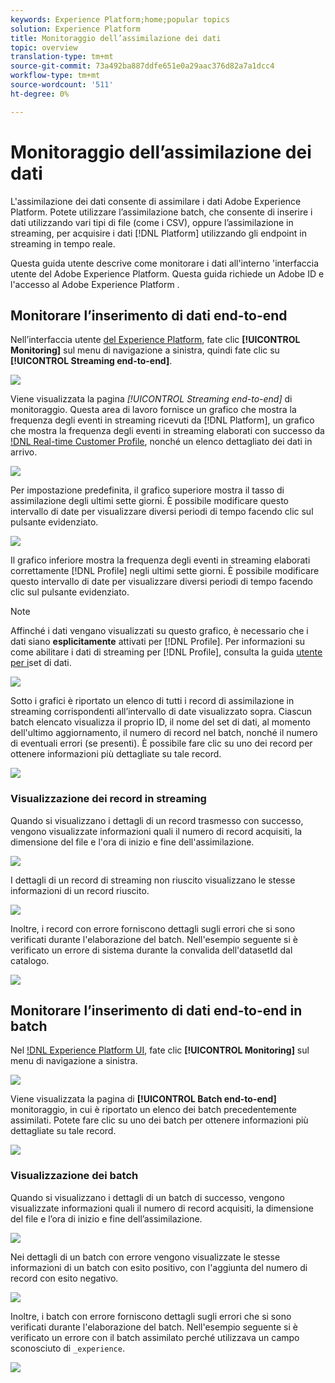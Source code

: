 ```yaml
---
keywords: Experience Platform;home;popular topics
solution: Experience Platform
title: Monitoraggio dell’assimilazione dei dati
topic: overview
translation-type: tm+mt
source-git-commit: 73a492ba887ddfe651e0a29aac376d82a7a1dcc4
workflow-type: tm+mt
source-wordcount: '511'
ht-degree: 0%

---
```



# Monitoraggio dell’assimilazione dei dati

L&#39;assimilazione dei dati consente di assimilare i dati  Adobe Experience Platform. Potete utilizzare l’assimilazione batch, che consente di inserire i dati utilizzando vari tipi di file (come i CSV), oppure l’assimilazione in streaming, per acquisire i dati [!DNL Platform] utilizzando gli endpoint in streaming in tempo reale.

Questa guida utente descrive come monitorare i dati all&#39;interno &#39;interfaccia utente del Adobe Experience Platform. Questa guida richiede un Adobe ID  e l&#39;accesso al Adobe Experience Platform .

## Monitorare l’inserimento di dati end-to-end

Nell’interfaccia utente [del Experience Platform](https://platform.adobe.com), fate clic **[!UICONTROL Monitoring]** sul menu di navigazione a sinistra, quindi fate clic su **[!UICONTROL Streaming end-to-end]**.

![](../images/quality/monitor-data-flows/click-streaming-end-to-end.png)

Viene visualizzata la pagina *[!UICONTROL Streaming end-to-end]* di monitoraggio. Questa area di lavoro fornisce un grafico che mostra la frequenza degli eventi in streaming ricevuti da [!DNL Platform], un grafico che mostra la frequenza degli eventi in streaming elaborati con successo da [!DNL Real-time Customer Profile](../../profile/home.md), nonché un elenco dettagliato dei dati in arrivo.

![](../images/quality/monitor-data-flows/list-streams.png)

Per impostazione predefinita, il grafico superiore mostra il tasso di assimilazione degli ultimi sette giorni. È possibile modificare questo intervallo di date per visualizzare diversi periodi di tempo facendo clic sul pulsante evidenziato.

![](../images/quality/monitor-data-flows/list-streams-focus-on-top-graph.png)

Il grafico inferiore mostra la frequenza degli eventi in streaming elaborati correttamente [!DNL Profile] negli ultimi sette giorni. È possibile modificare questo intervallo di date per visualizzare diversi periodi di tempo facendo clic sul pulsante evidenziato.

>[!NOTE]
>
>Affinché i dati vengano visualizzati su questo grafico, è necessario che i dati siano **esplicitamente** attivati per [!DNL Profile]. Per informazioni su come abilitare i dati di streaming per [!DNL Profile], consulta la guida [utente per i](../../catalog/datasets/user-guide.md#enable-a-dataset-for-real-time-customer-profile)set di dati.

![](../images/quality/monitor-data-flows/list-streams-focus-on-bottom-graph.png)

Sotto i grafici è riportato un elenco di tutti i record di assimilazione in streaming corrispondenti all’intervallo di date visualizzato sopra. Ciascun batch elencato visualizza il proprio ID, il nome del set di dati, al momento dell&#39;ultimo aggiornamento, il numero di record nel batch, nonché il numero di eventuali errori (se presenti). È possibile fare clic su uno dei record per ottenere informazioni più dettagliate su tale record.

![](../images/quality/monitor-data-flows/list-streams-focus-on-streams.png)

### Visualizzazione dei record in streaming

Quando si visualizzano i dettagli di un record trasmesso con successo, vengono visualizzate informazioni quali il numero di record acquisiti, la dimensione del file e l&#39;ora di inizio e fine dell&#39;assimilazione.

![](../images/quality/monitor-data-flows/successful-streaming-record.png)

I dettagli di un record di streaming non riuscito visualizzano le stesse informazioni di un record riuscito.

![](../images/quality/monitor-data-flows/failed-batch.png)

Inoltre, i record con errore forniscono dettagli sugli errori che si sono verificati durante l&#39;elaborazione del batch. Nell&#39;esempio seguente si è verificato un errore di sistema durante la convalida dell&#39;datasetId dal catalogo.

![](../images/quality/monitor-data-flows/failed-batch-details.png)

## Monitorare l’inserimento di dati end-to-end in batch

Nel [!DNL Experience Platform UI](https://platform.adobe.com), fate clic **[!UICONTROL Monitoring]** sul menu di navigazione a sinistra.

![](../images/quality/monitor-data-flows/click-monitoring.png)

Viene visualizzata la pagina di **[!UICONTROL Batch end-to-end]** monitoraggio, in cui è riportato un elenco dei batch precedentemente assimilati. Potete fare clic su uno dei batch per ottenere informazioni più dettagliate su tale record.

![](../images/quality/monitor-data-flows/list-batches.png)

### Visualizzazione dei batch

Quando si visualizzano i dettagli di un batch di successo, vengono visualizzate informazioni quali il numero di record acquisiti, la dimensione del file e l’ora di inizio e fine dell’assimilazione.

![](../images/quality/monitor-data-flows/successful-batch.png)

Nei dettagli di un batch con errore vengono visualizzate le stesse informazioni di un batch con esito positivo, con l&#39;aggiunta del numero di record con esito negativo.

![](../images/quality/monitor-data-flows/failed-streaming-record.png)

Inoltre, i batch con errore forniscono dettagli sugli errori che si sono verificati durante l&#39;elaborazione del batch. Nell&#39;esempio seguente si è verificato un errore con il batch assimilato perché utilizzava un campo sconosciuto di `_experience`.

![](../images/quality/monitor-data-flows/failed-streaming-record-details.png)